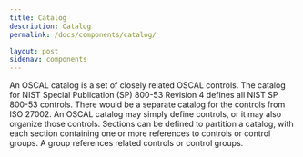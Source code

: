 ```yaml
---
title: Catalog
description: Catalog
permalink: /docs/components/catalog/

layout: post
sidenav: components
---
```


An OSCAL catalog is a set of closely related OSCAL controls. The catalog for NIST Special Publication (SP) 800-53 Revision 4 defines all NIST SP 800-53 controls. There would be a separate catalog for the controls from ISO 27002. An OSCAL catalog may simply define controls, or it may also organize those controls. Sections can be defined to partition a catalog, with each section containing one or more references to controls or control groups. A group references related controls or control groups.